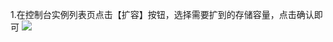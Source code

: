 ﻿1.在控制台实例列表页点击【扩容】按钮，选择需要扩到的存储容量，点击确认即可
![](http://imgcache.tce.fsphere.cn/image/mc.qcloudimg.com/static/img/3e947304edbd8acadec230ece7b7b9c8/kuoron.png)